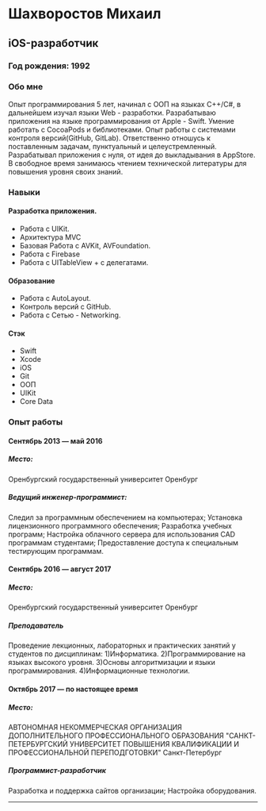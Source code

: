 # Шахворостов Михаил
## iOS-разработчик

### Год рождения: 1992

### Обо мне
Опыт программирования 5 лет, начинал с ООП на языках C++/C#, в дальнейшем изучал языки Web - разработки. 
Разрабатываю приложения на языке программирования от Apple - Swift. 
Умение работать с CocoaPods и библиотеками.
Опыт работы с системами контроля версий(GitHub, GitLab).
Ответственно отношусь к поставленным задачам, пунктуальный и целеустремленный.
Разрабатывал приложения с нуля, от идея до выкладывания в AppStore.
В свободное время занимаюсь чтением технической литературы для повышения уровня своих знаний. 

### Навыки
#### Разработка приложения.
- Работа с UIKit.
- Архитектура MVC
- Базовая Работа с AVKit, AVFoundation.
- Работа с Firebase
- Работа с UITableView + с делегатами.

#### Образование
- Работа с AutoLayout.
- Контроль версий с GitHub.
- Работа с Сетью - Networking.

#### Стэк
- Swift
- Xcode
- iOS
- Git
- ООП
- UIKit
- Core Data

### Опыт работы

#### Сентябрь 2013 — май 2016

##### Место: 
Оренбургский государственный университет
Оренбург

##### Ведущий инженер-программист:
Следил за программным обеспечением на компьютерах;
Установка лицензионного программного обеспечения;
Разработка учебных программ;
Настройка облачного сервера для использования CAD программам студентами;
Предоставление доступа к специальным тестирующим программам.

#### Сентябрь 2016 — август 2017

##### Место: 
Оренбургский государственный университет
Оренбург

##### Преподаватель
Проведение лекционных, лабораторных и практических занятий у студентов по дисциплинам:
1)Информатика.
2)Программирование на языках высокого уровня.
3)Основы алгоритмизации и языки программирования.
4)Информационные технологии.

#### Октябрь 2017 — по настоящее время

##### Место:
АВТОНОМНАЯ НЕКОММЕРЧЕСКАЯ ОРГАНИЗАЦИЯ ДОПОЛНИТЕЛЬНОГО ПРОФЕССИОНАЛЬНОГО ОБРАЗОВАНИЯ "САНКТ-ПЕТЕРБУРГСКИЙ УНИВЕРСИТЕТ ПОВЫШЕНИЯ КВАЛИФИКАЦИИ И ПРОФЕССИОНАЛЬНОЙ ПЕРЕПОДГОТОВКИ"
Санкт-Петербург

##### Программист-разработчик
Разработка и поддержка сайтов организации;
Настройка оборудования.

<hr>



